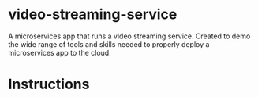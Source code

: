 # video-streaming-service
A microservices app that runs a video streaming service. 
Created to demo the wide range of tools and skills needed 
to properly deploy a microservices app to the cloud.

# Instructions